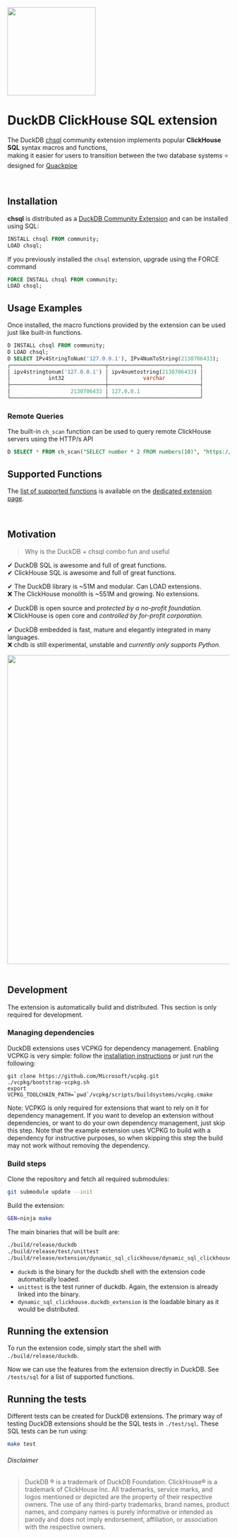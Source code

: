 <a href="https://community-extensions.duckdb.org/extensions/chsql.html" target="_blank">
<img src="https://github.com/user-attachments/assets/9003897d-db6f-4a79-9443-9b72766b511b" width=200>
</a>

# DuckDB ClickHouse SQL extension

The DuckDB [chsql](https://community-extensions.duckdb.org/extensions/chsql.html) community extension implements popular **ClickHouse SQL** syntax macros and functions,<br>
making it easier for users to transition between the two database systems ⭐ designed for [Quackpipe](https://github.com/metrico/quackpipe) 

<br>

## Installation

**chsql** is distributed as a [DuckDB Community Extension](https://github.com/duckdb/community-extensions) and can be installed using SQL:

```sql
INSTALL chsql FROM community;
LOAD chsql;
```

If you previously installed the `chsql` extension, upgrade using the FORCE command
```sql
FORCE INSTALL chsql FROM community;
LOAD chsql;
```

## Usage Examples
Once installed, the macro functions provided by the extension can be used just like built-in functions.

```sql
D INSTALL chsql FROM community;
D LOAD chsql;
D SELECT IPv4StringToNum('127.0.0.1'), IPv4NumToString(2130706433);
┌──────────────────────────────┬─────────────────────────────┐
│ ipv4stringtonum('127.0.0.1') │ ipv4numtostring(2130706433) │
│            int32             │           varchar           │
├──────────────────────────────┼─────────────────────────────┤
│                   2130706433 │ 127.0.0.1                   │
└──────────────────────────────┴─────────────────────────────┘
```

### Remote Queries
The built-in `ch_scan` function can be used to query remote ClickHouse servers using the HTTP/s API

```sql
D SELECT * FROM ch_scan("SELECT number * 2 FROM numbers(10)", "https://play.clickhouse.com");
```

## Supported Functions

The [list of supported functions](https://community-extensions.duckdb.org/extensions/chsql.html#added-functions) is available on the [dedicated extension page](https://community-extensions.duckdb.org/extensions/chsql.html). 

<br>


## Motivation

> Why is the DuckDB + chsql combo fun and useful

✔ DuckDB SQL is awesome and full of great functions.<br>
✔ ClickHouse SQL is awesome and full of great functions. 

✔ The DuckDB library is ~51M and modular. Can LOAD extensions.<br>
❌ The ClickHouse monolith is ~551M and growing. No extensions. 

✔ DuckDB is open source and _protected by a no-profit foundation._<br>
❌ ClickHouse is open core and _controlled by for-profit corporation._ 

✔ DuckDB embedded is fast, mature and elegantly integrated in many languages.<br>
❌ chdb is still experimental, unstable and _currently only supports Python_. 

<img src="https://github.com/user-attachments/assets/a17efd68-d2e1-42a7-8ab9-1ea4c2ff11e3" width=700 />

<br>

<br>


## Development
The extension is automatically build and distributed. This section is only required for development.

### Managing dependencies
DuckDB extensions uses VCPKG for dependency management. Enabling VCPKG is very simple: follow the [installation instructions](https://vcpkg.io/en/getting-started) or just run the following:
```shell
git clone https://github.com/Microsoft/vcpkg.git
./vcpkg/bootstrap-vcpkg.sh
export VCPKG_TOOLCHAIN_PATH=`pwd`/vcpkg/scripts/buildsystems/vcpkg.cmake
```
Note: VCPKG is only required for extensions that want to rely on it for dependency management. If you want to develop an extension without dependencies, or want to do your own dependency management, just skip this step. Note that the example extension uses VCPKG to build with a dependency for instructive purposes, so when skipping this step the build may not work without removing the dependency.

### Build steps
Clone the repository and fetch all required submodules:
```sh
git submodule update --init
```

Build the extension:
```sh
GEN=ninja make
```
The main binaries that will be built are:
```sh
./build/release/duckdb
./build/release/test/unittest
./build/release/extension/dynamic_sql_clickhouse/dynamic_sql_clickhouse.duckdb_extension
```
- `duckdb` is the binary for the duckdb shell with the extension code automatically loaded.
- `unittest` is the test runner of duckdb. Again, the extension is already linked into the binary.
- `dynamic_sql_clickhouse.duckdb_extension` is the loadable binary as it would be distributed.

## Running the extension
To run the extension code, simply start the shell with `./build/release/duckdb`.

Now we can use the features from the extension directly in DuckDB. See `/tests/sql` for a list of supported functions.

## Running the tests
Different tests can be created for DuckDB extensions. The primary way of testing DuckDB extensions should be the SQL tests in `./test/sql`. These SQL tests can be run using:
```sh
make test
```

<!--
### Installing the deployed binaries
To install your extension binaries from S3, you will need to do two things. Firstly, DuckDB should be launched with the
`allow_unsigned_extensions` option set to true. How to set this will depend on the client you're using. Some examples:

CLI:
```shell
duckdb -unsigned
```

Python:
```python
con = duckdb.connect(':memory:', config={'allow_unsigned_extensions' : 'true'})
```

NodeJS:
```js
db = new duckdb.Database(':memory:', {"allow_unsigned_extensions": "true"});
```

Secondly, you will need to set the repository endpoint in DuckDB to the HTTP url of your bucket + version of the extension
you want to install. To do this run the following SQL query in DuckDB:
```sql
SET custom_extension_repository='bucket.s3.eu-west-1.amazonaws.com/<your_extension_name>/latest';
```
Note that the `/latest` path will allow you to install the latest extension version available for your current version of
DuckDB. To specify a specific version, you can pass the version instead.

After running these steps, you can install and load your extension using the regular INSTALL/LOAD commands in DuckDB:
```sql
INSTALL dynamic_sql_clickhouse
LOAD dynamic_sql_clickhouse
```

-->


###### Disclaimer
> DuckDB ® is a trademark of DuckDB Foundation. ClickHouse® is a trademark of ClickHouse Inc. All trademarks, service marks, and logos mentioned or depicted are the property of their respective owners. The use of any third-party trademarks, brand names, product names, and company names is purely informative or intended as parody and does not imply endorsement, affiliation, or association with the respective owners.
